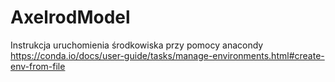 # AxelrodModel

Instrukcja uruchomienia środkowiska przy pomocy anacondy
https://conda.io/docs/user-guide/tasks/manage-environments.html#create-env-from-file
